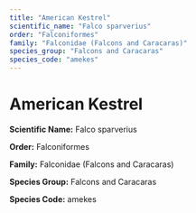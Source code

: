 ```yaml
---
title: "American Kestrel"
scientific_name: "Falco sparverius"
order: "Falconiformes"
family: "Falconidae (Falcons and Caracaras)"
species_group: "Falcons and Caracaras"
species_code: "amekes"
---
```


# American Kestrel

**Scientific Name:** Falco sparverius

**Order:** Falconiformes

**Family:** Falconidae (Falcons and Caracaras)

**Species Group:** Falcons and Caracaras

**Species Code:** amekes
